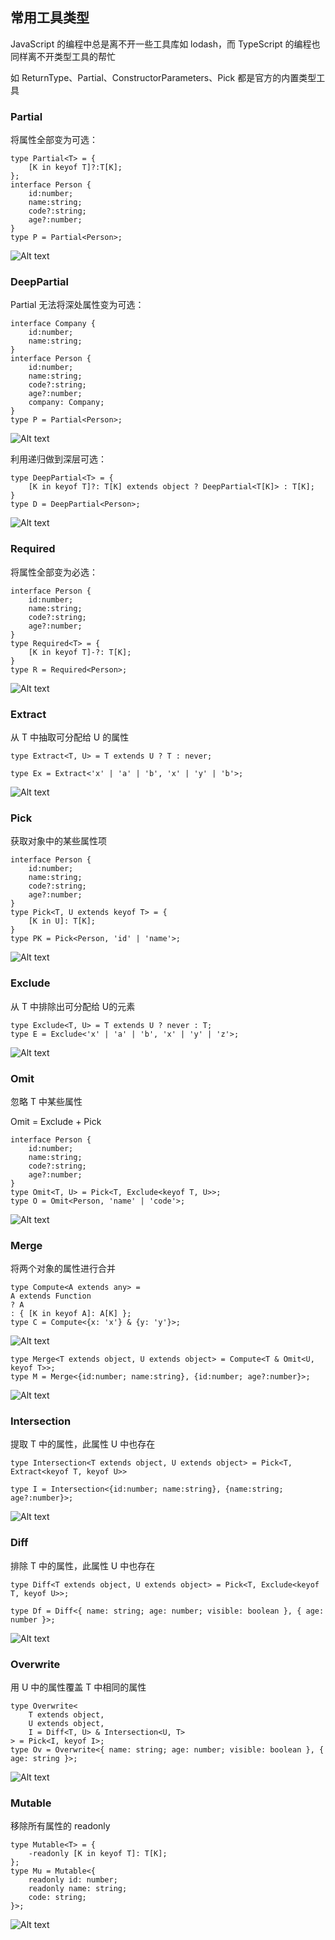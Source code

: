 ## 常用工具类型

JavaScript 的编程中总是离不开一些工具库如 lodash，而 TypeScript 的编程也同样离不开类型工具的帮忙

如 ReturnType、Partial、ConstructorParameters、Pick 都是官方的内置类型工具

### Partial

将属性全部变为可选：

    type Partial<T> = {
        [K in keyof T]?:T[K];
    };
    interface Person {
        id:number;
        name:string;
        code?:string;
        age?:number;
    }
    type P = Partial<Person>;

![Alt text](imgs/17-01.png)

### DeepPartial

Partial 无法将深处属性变为可选：

    interface Company {
        id:number;
        name:string;
    }
    interface Person {
        id:number;
        name:string;
        code?:string;
        age?:number;
        company: Company;
    }
    type P = Partial<Person>;

![Alt text](imgs/17-02.png)

利用递归做到深层可选：

    type DeepPartial<T> = {
        [K in keyof T]?: T[K] extends object ? DeepPartial<T[K]> : T[K];
    }
    type D = DeepPartial<Person>;

![Alt text](imgs/17-03.png)

### Required

将属性全部变为必选：

    interface Person {
        id:number;
        name:string;
        code?:string;
        age?:number;
    }
    type Required<T> = {
        [K in keyof T]-?: T[K];
    }
    type R = Required<Person>;

![Alt text](imgs/17-04.png)

### Extract

从 T 中抽取可分配给 U 的属性

    type Extract<T, U> = T extends U ? T : never;

    type Ex = Extract<'x' | 'a' | 'b', 'x' | 'y' | 'b'>;

![Alt text](imgs/17-10.png)

### Pick

获取对象中的某些属性项

    interface Person {
        id:number;
        name:string;
        code?:string;
        age?:number;
    }
    type Pick<T, U extends keyof T> = {
        [K in U]: T[K];
    }
    type PK = Pick<Person, 'id' | 'name'>;

![Alt text](imgs/17-05.png)

### Exclude

从 T 中排除出可分配给 U的元素

    type Exclude<T, U> = T extends U ? never : T;
    type E = Exclude<'x' | 'a' | 'b', 'x' | 'y' | 'z'>;

![Alt text](imgs/17-06.png)

### Omit

忽略 T 中某些属性

Omit = Exclude + Pick

    interface Person {
        id:number;
        name:string;
        code?:string;
        age?:number;
    }
    type Omit<T, U> = Pick<T, Exclude<keyof T, U>>;
    type O = Omit<Person, 'name' | 'code'>;

![Alt text](imgs/17-07.png)

### Merge

将两个对象的属性进行合并

    type Compute<A extends any> =
    A extends Function
    ? A
    : { [K in keyof A]: A[K] };
    type C = Compute<{x: 'x'} & {y: 'y'}>;

![Alt text](imgs/17-08.png)

    type Merge<T extends object, U extends object> = Compute<T & Omit<U, keyof T>>;
    type M = Merge<{id:number; name:string}, {id:number; age?:number}>;

![Alt text](imgs/17-09.png)

### Intersection

提取 T 中的属性，此属性 U 中也存在

    type Intersection<T extends object, U extends object> = Pick<T, Extract<keyof T, keyof U>>
    
    type I = Intersection<{id:number; name:string}, {name:string; age?:number}>;

![Alt text](imgs/17-11.png)

### Diff

排除 T 中的属性，此属性 U 中也存在

    type Diff<T extends object, U extends object> = Pick<T, Exclude<keyof T, keyof U>>;

    type Df = Diff<{ name: string; age: number; visible: boolean }, { age: number }>;

![Alt text](imgs/17-12.png)

### Overwrite

用 U 中的属性覆盖 T 中相同的属性

    type Overwrite<
        T extends object, 
        U extends object,
        I = Diff<T, U> & Intersection<U, T>
    > = Pick<I, keyof I>;
    type Ov = Overwrite<{ name: string; age: number; visible: boolean }, { age: string }>;

![Alt text](imgs/17-13.png)

### Mutable

移除所有属性的 readonly

    type Mutable<T> = {
        -readonly [K in keyof T]: T[K];
    };
    type Mu = Mutable<{
        readonly id: number;
        readonly name: string;
        code: string;
    }>;

![Alt text](imgs/17-14.png)